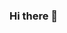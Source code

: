 ### Hi there 👋

<!--
**nisal2002/nisal2002** is a ✨ _special_ ✨ repository because its `README.md` (this file) appears on your GitHub profile.

# Hello, I'm [Your Name] 👋

I'm currently pursuing a BSc (Hons) in Artificial Intelligence and Data Science. Welcome to my GitHub profile! 

🔭 **I’m currently working on**: Exploring the fascinating world of AI and data science through my coursework projects. 
🌱 **I’m currently learning**: I'm at the beginning of my journey in AI and data science, and I'm actively learning the fundamentals. My coursework has introduced me to [mention some key topics or tools you've covered].
👯 **I’m looking to collaborate on**: While I'm a beginner, I'm eager to collaborate with others who share an interest in AI and data science. Let's learn and grow together!
🤔 **I’m looking for help with**: As a novice, I'm open to guidance and advice from more experienced developers in the field. If you have insights into AI or data science, please share them with me.
💬 **Ask me about**: Feel free to ask me about my coursework, my journey into AI and data science, or any questions you have about the field.
📫 **How to reach me**: You can reach me through email at nisalnuwantha2002@gmail.com. Connect with me on [LinkedIn](https://www.linkedin.com/in/nisal-gamage-518b28b0) to stay in touch.
⚡ **Fun fact**: I'm not an expert in this industry.

I'm excited to be on this AI and data science learning adventure, and I'm looking forward to connecting with fellow students and professionals in the field. Let's explore the possibilities together!
